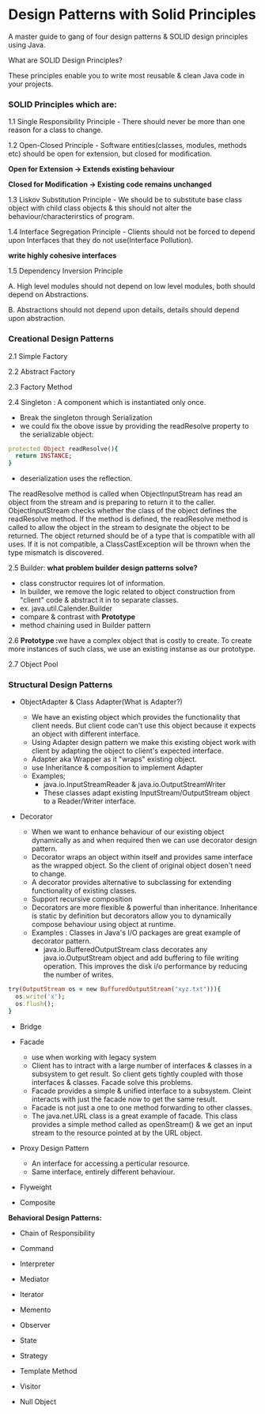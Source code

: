 # Design Patterns with Solid Principles

A master guide to gang of four design patterns &amp; SOLID design principles using Java.
<p>
What are SOLID Design Principles?

These principles enable you to write most reusable & clean Java code in your projects.

### SOLID Principles which are:

1.1 Single Responsibility Principle - There should never be more than one reason for a class to change.

1.2 Open-Closed Principle - Software entities(classes, modules, methods etc) should be open for extension, but closed for modification.

<b>Open for Extension -> Extends existing behaviour

Closed for Modification -> Existing code remains unchanged</b>

1.3 Liskov Substitution Principle - We should be to substitute base class object with child class objects & this should not alter the behaviour/characterirstics of program. 

1.4 Interface Segregation Principle - Clients should not be forced to depend upon Interfaces that they do not use(Interface Pollution).

<b>write highly cohesive interfaces</b>

1.5 Dependency Inversion Principle

<p>A. High level modules should not depend on low level modules, both should depend on Abstractions.</p>
<p>B. Abstractions should not depend upon details, details should depend upon abstraction.</p>
</p>

### Creational Design Patterns

2.1 Simple Factory

2.2 Abstract Factory

2.3 Factory Method

2.4 Singleton : A component which is instantiated only once.
* Break the singleton through Serialization
* we could fix the obove issue by providing the readResolve property to the serializable object: 

```ruby
protected Object readResolve(){
  return INSTANCE;
} 
```
* deserialization uses the reflection.
<p>The readResolve method is called when ObjectInputStream has read an object from the stream and is preparing to return it to the caller. ObjectInputStream checks whether the class of the object defines the readResolve method. If the method is defined, the readResolve method is called to allow the object in the stream to designate the object to be returned. The object returned should be of a type that is compatible with all uses. If it is not compatible, a ClassCastException will be thrown when the type mismatch is discovered.</p>

2.5 Builder: <b>what problem builder design patterns solve?</b>

* class constructor requires lot of information.
* In builder, we remove the logic related to object construction from "client" code & abstract it in to separate classes.
* ex. java.util.Calender.Builder
* compare & contrast with <b>Prototype</b>
* method chaining used in Builder pattern

2.6 <b>Prototype :</b>we have a complex object that is costly to create. To create more instances of such class, we use an existing instanse as our prototype. 

2.7 Object Pool

### Structural Design Patterns 

* ObjectAdapter & Class Adapter(What is Adapter?)

  - We have an existing object which provides the functionality that client needs. But client code can't use this object because it expects an object with different interface.
  - Using Adapter design pattern we make this existing object work with client by adapting the object to client's expected interface.
  - Adapter aka Wrapper as it "wraps" existing object.
  - use Inheritance & composition to implement Adapter
  - Examples;
    - java.io.InputStreamReader & java.io.OutputStreamWriter
    - These classes adapt existing InputStream/OutputStream object to a Reader/Writer interface.

* Decorator

  - When we want to enhance behaviour of our existing object dynamically as and when required then we can use decorator design pattern.
  - Decorator wraps an object within itself and provides same interface as the wrapped object. So the client of original object dosen't need to change.
  - A decorator provides alternative to subclassing for extending functionality of existing classes.
  - Support recursive composition
  - Decorators are more flexible & powerful than inheritance. Inheritance is static by definition but decorators allow you to dynamically compose behaviour using object at runtime.
  - Examples : Classes in Java's I/O packages are great example of decorator pattern.
    - java.io.BufferedOutputStream class decorates any java.io.OutputStream object and add buffering to file writing operation. This improves the disk i/o performance by reducing the number of writes.

```ruby
try(OutputStream os = new BuffuredOutputStream("xyz.txt"))){
  os.write('x');
  os.flush();
}
```
    

* Bridge

* Facade
  - use when working with legacy system
  - Client has to intract with a large number of interfaces & classes in a subsystem to get result. So client gets tightly coupled with those interfaces & classes. Facade solve this problems.
  - Facade provides a simple & unified interface to a subsystem. Cleint interacts with just the facade now to get the same result.
  - Facade is not just a one to one method forwarding to other classes.
  - The java.net.URL class is a great example of facade. This class provides a simple method called as openStream() & we get an input stream to the resource pointed at by the URL object. 

* Proxy Design Pattern
  - An interface for accessing a perticular resource.
  - Same interface, entirely different behaviour.
* Flyweight

* Composite  

<b>Behavioral Design Patterns:</b>

* Chain of Responsibility

* Command

* Interpreter

* Mediator

* Iterator

* Memento

* Observer

* State

* Strategy

* Template Method

* Visitor

* Null Object
